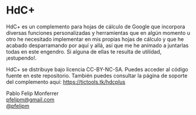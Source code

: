 # HdC+

HdC+ es un complemento para hojas de cálculo de Google que incorpora diversas funciones personalizadas y herramientas que en algún momento u otro he necesitado implementar en mis propias hojas de cálculo y que he acabado desparramando por aquí y allá, así que me he animado a juntarlas todas en este engendro. Si alguna de ellas te resulta de utilidad, ¡estupendo!.

HdC+ se distribuye bajo licencia CC-BY-NC-SA. Puedes acceder al código fuente en este repositorio. También puedes consultar la página de soporte del complemento aquí: https://tictools.tk/hdcplus

Pablo Felip Monferrer<br>
pfelipm@gmail.com<br>
<a href="https://twitter.com/pfelipm" target="_blank">@pfelipm</a>
